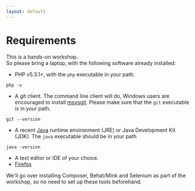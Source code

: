 ```yaml
---
layout: default
---
```

# Requirements

This is a hands-on workshop.  
So please bring a laptop,  with the following software already installed:

* PHP v5.3.1+, with the `php` executable in your path.

```
php -v
```

* A git client. The command line client will do, Windows users are encouraged to install [msysgit](http://msysgit.github.io/). Please make sure that the `git` executable is in your path.

```
git --version
```

* A recent [Java](https://www.java.com/en/download/) runtime environment (JRE) or Java Development Kit (JDK). The `java` executable should be in your path

```
java -version
```

* A text editor or IDE of your choice.
* [Firefox](http://www.mozilla.org/en-US/firefox/new/)

We'll go over installing Composer, Behat/Mink and Selenium as part of the workshop, so no need to set up these tools beforehand.
